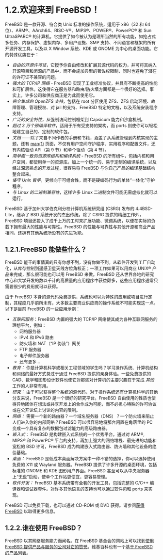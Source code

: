 # 1.2.欢迎来到 FreeBSD！

FreeBSD 是一款开源、符合类 Unix 标准的操作系统，适用于 x86（32 和 64 位）、ARM®、AArch64、RISC-V®、MIPS®、POWER®、PowerPC® 和 Sun UltraSPARC® 的计算机。它提供了如今被认为是理所当然的所有功能，如抢占式多任务、内存保护、虚拟内存、多用户设施、SMP 支持、不同语言和框架的所有开源开发工具，以及以 X Window 系统、KDE 或 GNOME 为中心的桌面功能。它的特殊优势在于：

- _自由的开源许可证_，它授予你自由修改和扩展其源代码的权力，并可将其纳入开源项目和闭源的产品中，而不会施加典型的著佐权限制，同时也避免了潜在的许可证不兼容的问题。
- _强大的 TCP/IP 网络_ - FreeBSD 实现了工业标准协议，并具有不断提高的性能和可扩展性。这使得它在服务器和路由/防火墙方面都是一个很好的选择。事实上，许多公司和供应商正是为此而使用它。
- _完全集成的 OpenZFS 支持_，包括在 root 分区使用 ZFS、ZFS 启动环境、故障管理、管理授权、对 jail 的支持、FreeBSD 特定的文档，以及系统安装程序支持。
- _广泛的安全特性_，从强制访问控制框架到 Capsicum 能力和沙盒机制。
- _超过 3 万个预编译软件_，适用于所有受支持的架构，而 ports 则使你可以轻松地建立自己的、定制的软件包。
- _文档_ ——除了来自不同作者的手册和书籍，涵盖了从系统管理到内核实现的主题，还有 [man(1)](https://www.freebsd.org/cgi/man.cgi?query=man&sektion=1&format=html) 页面，不仅有用户空间守护程序、实用程序和配置文件，还有内核驱动 API（第 9 节）和单个驱动（第 4 节）。
- _简单而一致的资源库结构和编译系统_ - FreeBSD 的所有组件，包括内核和用户空间，都使用单一的资源库。加上一个统一的、易于定制的编译系统，以及经过深思熟虑的开发过程，很容易将 FreeBSD 与你自己产品的编译基础结构整合起来。
- _恪守 Unix 哲学_，更倾向于可组合性，而不是硬编码行为的单体“一体化”守护程序。
- _与 Linux 的二进制兼容性_，这样许多 Linux 二进制文件可能无需虚拟化就可以运行。

FreeBSD 基于加州大学伯克利分校计算机系统研究组 (CSRG) 发布的 4.4BSD-Lite，继承了 BSD 系统开发的杰出传统。除了 CSRG 提供的精细工作外，FreeBSD 项目还投入了成千上万的工时来扩展功能、微调系统，以便在实际的负载下拥有最大的性能与可靠性。FreeBSD 的性能与可靠性与其他开源和商业产品相同，还拥有其他系统所没有的先进功能。

## 1.2.1.FreeBSD 能做些什么？

FreeBSD 能干的事情真的只有你想不到，没有你做不到。从软件开发到工厂自动化，从库存控制到遥感卫星天线方位角校正；一项工作如果可以用商业 UNIX® 产品来完成，那么很可能也可以用 FreeBSD 来做。FreeBSD 还从世界各地的研究中心和大学开发的数以千计的高质量的应用程序中获益颇多，这些应用程序通常只需要很少的费用就可以获得。

由于 FreeBSD 本身的源代码免费提供，系统也可以为特殊的应用或项目进行定制，其程度几乎前所未有，大多数主要商业供应商的操作系统不可能实现这一点。以下是目前 FreeBSD 的一些应用示例：

- _互联网服务_：FreeBSD 内置的强大的 TCP/IP 网络使其成为各种互联网服务的理想平台，例如：
  - 网络服务器
  - IPv4 和 IPv6 路由
  - 防火墙和 NAT（“IP 伪装”）网关
  - FTP 服务器
  - 电子邮件服务器
  - 还有更多...
- _教育：_ 你是计算机科学或相关工程领域的学生吗？学习操作系统、计算机结构和网络的最好方式莫过于通过 FreeBSD 提供的亲身体验。一些免费提供的 CAD、数学和图形设计软件也使它对那些对计算机的主要兴趣在于完成 _其他_ 工作的人非常有用。
- _研究：_ 由于可以获得整个系统的源代码，对于操作系统还有计算机科学的其他分支来说，FreeBSD 是一个很好的研究平台。FreeBSD 自由使用的性质也使得异地团体在想法或共享开发上的合作成为可能，而不必担心特殊的许可协议或在公开论坛上讨论的内容的限制。
- _网络：_ 需要一个新的路由器？一个域名服务器（DNS）？一个防火墙来阻止人们进入你的内部网络？FreeBSD 可以很容易地将那台闲置在角落里的 PC 变成一个具有复杂的数据包过滤能力的高级路由器。
- _嵌入式：_ FreeBSD 是构建嵌入式系统的一个优秀平台。通过对 ARM®, MIPS® 和 PowerPC® 平台的支持，再加上强大的网络堆栈、最先进的功能和宽松的 BSD 许可，FreeBSD 成为构建嵌入式路由器、防火墙和其他设备的绝佳基础。
- _桌面：_ FreeBSD 是低成本桌面解决方案中一种不错的选择，你可以选择使用免费的 X11 或 Wayland 服务器。FreeBSD 提供了许多开源的桌面环境，包括标准的 GNOME 和 KDE 图形用户界面。FreeBSD 甚至可以从中央服务器上“无盘”启动，使单个工作站更便宜，更容易管理。
- _软件开发：_ FreeBSD 基本系统带有全套的开发工具，包括完整的 C/C++ 编译器和调试器套件。对许多其他语言的支持也可以通过软件包和 ports 来实现。

FreeBSD 可以免费下载，也可以通过 CD-ROM 或 DVD 获得。请参阅[获得 FreeBSD](https://docs.freebsd.org/en/books/handbook/mirrors/index.html#mirrors) 以取得更多信息。

## 1.2.2.谁在使用 FreeBSD？

FreeBSD 以其网络服务能力而闻名。在 FreeBSD 基金会的网站上可以找到[使用 FreeBSD 提供产品与服务的公司对它的赞誉](https://freebsdfoundation.org/about-us/testimonials/)。维基百科也有一个[基于 FreeBSD 的产品列表](https://en.wikipedia.org/wiki/List_of_products_based_on_FreeBSD)。